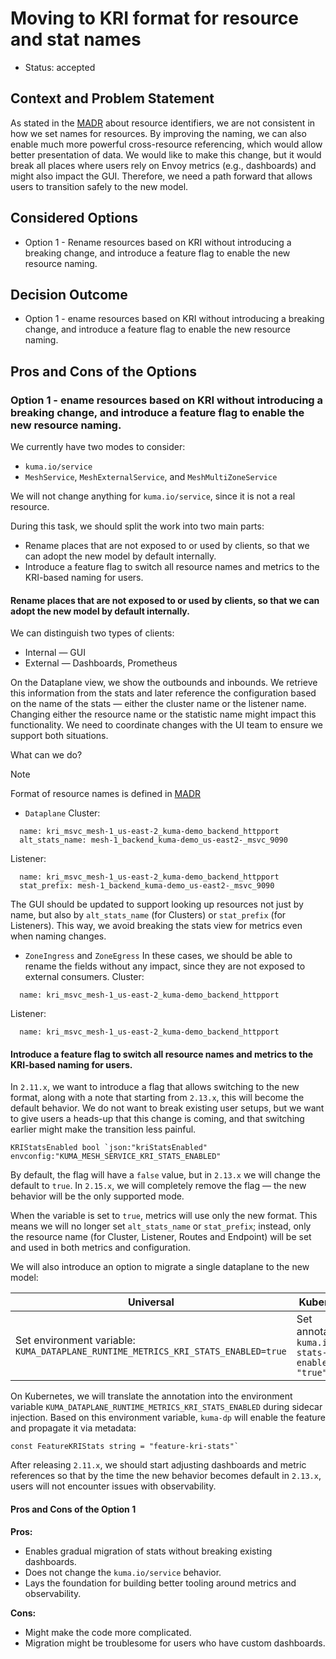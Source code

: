 # Moving to KRI format for resource and stat names

* Status: accepted

## Context and Problem Statement

As stated in the [MADR](070-resource-identifier.md) about resource identifiers, we are not consistent in how we set names for resources. By improving the naming, we can also enable much more powerful cross-resource referencing, which would allow better presentation of data.
We would like to make this change, but it would break all places where users rely on Envoy metrics (e.g., dashboards) and might also impact the GUI.
Therefore, we need a path forward that allows users to transition safely to the new model.

## Considered Options

* Option 1 - Rename resources based on KRI without introducing a breaking change, and introduce a feature flag to enable the new resource naming.

## Decision Outcome

* Option 1 - ename resources based on KRI without introducing a breaking change, and introduce a feature flag to enable the new resource naming.

## Pros and Cons of the Options

### Option 1 - ename resources based on KRI without introducing a breaking change, and introduce a feature flag to enable the new resource naming.

We currently have two modes to consider:

* `kuma.io/service`
* `MeshService`, `MeshExternalService`, and `MeshMultiZoneService`

We will not change anything for `kuma.io/service`, since it is not a real resource.

During this task, we should split the work into two main parts:
* Rename places that are not exposed to or used by clients, so that we can adopt the new model by default internally.
* Introduce a feature flag to switch all resource names and metrics to the KRI-based naming for users.

#### Rename places that are not exposed to or used by clients, so that we can adopt the new model by default internally.

We can distinguish two types of clients:

* Internal — GUI
* External — Dashboards, Prometheus

On the Dataplane view, we show the outbounds and inbounds.
We retrieve this information from the stats and later reference the configuration based on the name of the stats — either the cluster name or the listener name.
Changing either the resource name or the statistic name might impact this functionality.
We need to coordinate changes with the UI team to ensure we support both situations.

What can we do?

>[!NOTE]
> Format of resource names is defined in [MADR](070-resource-identifier.md)

* `Dataplane`
Cluster:
```
  name: kri_msvc_mesh-1_us-east-2_kuma-demo_backend_httpport
  alt_stats_name: mesh-1_backend_kuma-demo_us-east2-_msvc_9090
```
Listener:
```
  name: kri_msvc_mesh-1_us-east-2_kuma-demo_backend_httpport
  stat_prefix: mesh-1_backend_kuma-demo_us-east2-_msvc_9090
```
The GUI should be updated to support looking up resources not just by name, but also by `alt_stats_name` (for Clusters) or `stat_prefix` (for Listeners).
This way, we avoid breaking the stats view for metrics even when naming changes.

* `ZoneIngress` and `ZoneEgress`
In these cases, we should be able to rename the fields without any impact, since they are not exposed to external consumers.
Cluster:
```
  name: kri_msvc_mesh-1_us-east-2_kuma-demo_backend_httpport
```
Listener:
```
  name: kri_msvc_mesh-1_us-east-2_kuma-demo_backend_httpport
```

#### Introduce a feature flag to switch all resource names and metrics to the KRI-based naming for users.

In `2.11.x`, we want to introduce a flag that allows switching to the new format, along with a note that starting from `2.13.x`, this will become the default behavior.
We do not want to break existing user setups, but we want to give users a heads-up that this change is coming, and that switching earlier might make the transition less painful.

```
KRIStatsEnabled bool `json:"kriStatsEnabled" envconfig:"KUMA_MESH_SERVICE_KRI_STATS_ENABLED"
```

By default, the flag will have a `false` value, but in `2.13.x` we will change the default to `true`.
In `2.15.x`, we will completely remove the flag — the new behavior will be the only supported mode.

When the variable is set to `true`, metrics will use only the new format.
This means we will no longer set `alt_stats_name` or `stat_prefix`; instead, only the resource name (for Cluster, Listener, Routes and Endpoint) will be set and used in both metrics and configuration.

We will also introduce an option to migrate a single dataplane to the new model:

| Universal | Kubernetes |
| --- | --- |
| Set environment variable: `KUMA_DATAPLANE_RUNTIME_METRICS_KRI_STATS_ENABLED=true` | Set annotation: `kuma.io/kri-stats-enabled: "true"` |

On Kubernetes, we will translate the annotation into the environment variable `KUMA_DATAPLANE_RUNTIME_METRICS_KRI_STATS_ENABLED` during sidecar injection.
Based on this environment variable, `kuma-dp` will enable the feature and propagate it via metadata:

```golang 
const FeatureKRIStats string = "feature-kri-stats"`
```

After releasing `2.11.x`, we should start adjusting dashboards and metric references so that by the time the new behavior becomes default in `2.13.x`, users will not encounter issues with observability.

#### Pros and Cons of the Option 1

**Pros:**
* Enables gradual migration of stats without breaking existing dashboards.
* Does not change the `kuma.io/service` behavior.
* Lays the foundation for building better tooling around metrics and observability.

**Cons:**
* Might make the code more complicated.
* Migration might be troublesome for users who have custom dashboards.

